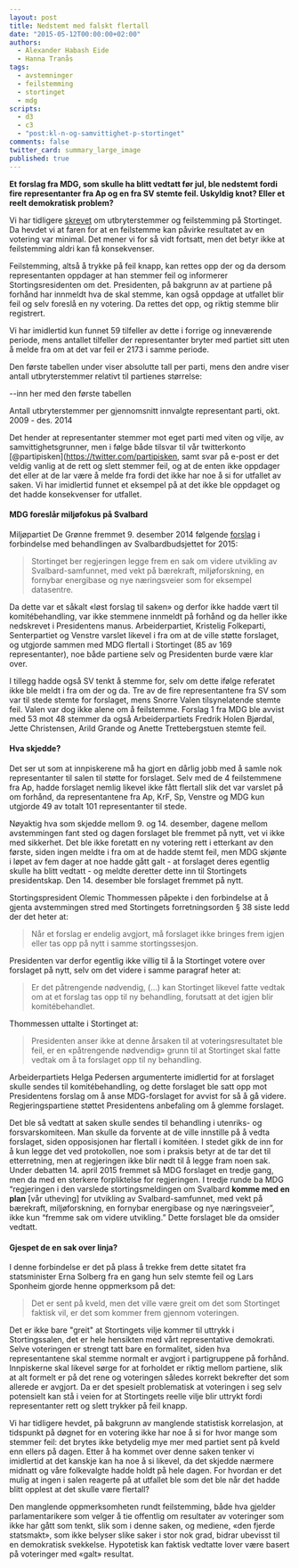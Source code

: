 ```yaml
---
layout: post
title: Nedstemt med falskt flertall
date: "2015-05-12T00:00:00+02:00"
authors: 
  - Alexander Habash Eide
  - Hanna Tranås
tags: 
  - avstemninger
  - feilstemming
  - stortinget
  - mdg
scripts: 
  - d3
  - c3
  - "post:kl-n-og-samvittighet-p-stortinget"
comments: false
twitter_card: summary_large_image
published: true
---
```


**Et forslag fra MDG, som skulle ha blitt vedtatt før jul, ble nedstemt fordi fire representanter fra Ap og en fra SV stemte feil. Uskyldig knot? Eller et reelt demokratisk problem?**

Vi har tidligere [skrevet](http://blog.holderdeord.no/2015/04/24/kl-n-og-samvittighet-p-stortinget/) om utbryterstemmer og feilstemming på Stortinget. Da hevdet vi at faren for at en feilstemme kan påvirke resultatet av en votering var minimal. Det mener vi for så vidt fortsatt, men det betyr ikke at feilstemming aldri kan få konsekvenser.

Feilstemming, altså å trykke på feil knapp, kan rettes opp der og da dersom representanten oppdager at han stemmer feil og informerer Stortingsresidenten om det. Presidenten, på bakgrunn av at partiene på forhånd har innmeldt hva de skal stemme, kan også oppdage at utfallet blir feil og selv foreslå en ny votering. Da rettes det opp, og riktig stemme blir registrert. 

Vi har imidlertid kun funnet 59 tilfeller av dette i forrige og inneværende periode, mens antallet tilfeller der representanter bryter med partiet sitt uten å melde fra om at det var feil er 2173 i samme periode. 

Den første tabellen under viser absolutte tall per parti, mens den andre viser antall utbryterstemmer relativt til partienes størrelse:

--inn her med den første tabellen

<div id="kl-n-og-samvittighet-p-stortinget-parties-normalized"></div>
<figcaption>Antall utbryterstemmer per gjennomsnitt innvalgte representant parti, okt. 2009 - des. 2014</figcaption>


Det hender at representanter stemmer mot eget parti med viten og vilje, av samvittighetsgrunner, men i følge både tilsvar til vår twitterkonto [@partipisken](https://twitter.com/partipisken, samt svar på e-post er det veldig vanlig at de rett og slett stemmer feil, og at de enten ikke oppdager det eller at de lar være å melde fra fordi det ikke har noe å si for utfallet av saken. Vi har imidlertid funnet et eksempel på at det ikke ble oppdaget og det hadde konsekvenser for utfallet.


#### MDG foreslår miljøfokus på Svalbard

Miljøpartiet De Grønne fremmet 9. desember 2014 følgende [forslag](https://www.holderdeord.no/propositions/11443) i forbindelse med behandlingen av Svalbardbudsjettet for 2015:

> Stortinget ber regjeringen legge frem en sak om videre utvikling av Svalbard-samfunnet, med vekt på bærekraft, miljøforskning, en fornybar energibase og nye næringsveier som for eksempel datasentre.

Da dette var et såkalt «løst forslag til saken» og derfor ikke hadde vært til komitébehandling, var ikke stemmene innmeldt på forhånd og da heller ikke nedskrevet i Presidentens manus. Arbeiderpartiet, Kristelig Folkeparti, Senterpartiet og Venstre varslet likevel i fra om at de ville støtte forslaget, og utgjorde sammen med MDG flertall i Stortinget (85 av 169 representanter), noe både partiene selv og Presidenten burde være klar over. 

I tillegg hadde også SV tenkt å stemme for, selv om dette ifølge referatet ikke ble meldt i fra om der og da. Tre av de fire representantene fra SV som var til stede stemte for forslaget, mens Snorre Valen tilsynelatende stemte feil. Valen var dog ikke alene om å feilstemme. Forslag 1 fra MDG ble avvist med 53 mot 48 stemmer da også Arbeiderpartiets Fredrik Holen Bjørdal, Jette Christensen, Arild Grande og Anette Trettebergstuen stemte feil.


#### Hva skjedde?

Det ser ut som at innpiskerene må ha gjort en dårlig jobb med å samle nok representanter til salen til støtte for forslaget. Selv med de 4 feilstemmene fra Ap, hadde forslaget nemlig likevel ikke fått flertall slik det var varslet på om forhånd, da representantene fra Ap, KrF, Sp, Venstre og MDG kun utgjorde 49 av totalt 101 representanter til stede. 

Nøyaktig hva som skjedde mellom 9. og 14. desember, dagene mellom avstemmingen fant sted og dagen forslaget ble fremmet på nytt, vet vi ikke med sikkerhet. Det ble ikke foretatt en ny votering rett i etterkant av den første, siden ingen meldte i fra om at de hadde stemt feil, men MDG skjønte i løpet av fem dager at noe hadde gått galt - at forslaget deres egentlig skulle ha blitt vedtatt - og meldte deretter dette inn til Stortingets presidentskap. Den 14. desember ble forslaget fremmet på nytt.

Stortingspresident Olemic Thommessen påpekte i den forbindelse at å gjenta avstemmingen stred med Stortingets forretningsorden § 38 siste ledd der det heter at:

> Når et forslag er endelig avgjort, må forslaget ikke bringes frem igjen eller tas opp på nytt i samme stortingssesjon.

Presidenten var derfor egentlig ikke villig til å la Stortinget votere over forslaget på nytt, selv om det videre i samme paragraf heter at:

> Er det påtrengende nødvendig, (…) kan Stortinget likevel fatte vedtak om at et forslag tas opp til ny behandling, forutsatt at det igjen blir komitébehandlet.

Thommessen uttalte i Stortinget at:

> Presidenten anser ikke at denne årsaken til at voteringsresultatet ble feil, er en «påtrengende nødvendig» grunn til at Stortinget skal fatte vedtak om å ta forslaget opp til ny behandling.

Arbeiderpartiets Helga Pedersen argumenterte imidlertid for at forslaget skulle sendes til komitébehandling, og dette forslaget ble satt opp mot Presidentens forslag om å anse MDG-forslaget for avvist for så å gå videre. Regjeringspartiene støttet Presidentens anbefaling om å glemme forslaget.

Det ble så vedtatt at saken skulle sendes til behandling i utenriks- og forsvarskomiteen. Man skulle da forvente at de ville innstille på å vedta forslaget, siden opposisjonen har flertall i komitéen. I stedet gikk de inn for å kun legge det ved protokollen, noe som i praksis betyr at de tar det til etterretning, men at regjeringen ikke blir nødt til å legge fram noen sak. Under debatten 14. april 2015 fremmet så MDG forslaget en tredje gang, men da med en sterkere forpliktelse for regjeringen. I tredje runde ba MDG “regjeringen i den varslede stortingsmeldingen om Svalbard **komme med en plan** [vår utheving] for utvikling av Svalbard-samfunnet, med vekt på bærekraft, miljøforskning, en fornybar energibase og nye næringsveier”, ikke kun “fremme sak om videre utvikling.” Dette forslaget ble da omsider vedtatt.


#### Gjespet de en sak over linja?

I denne forbindelse er det på plass å trekke frem dette sitatet fra statsminister Erna Solberg fra en gang hun selv stemte feil og Lars Sponheim gjorde henne oppmerksom på det:

> Det er sent på kveld, men det ville være greit om det som Stortinget faktisk vil, er det som kommer frem gjennom voteringen.

Det er ikke bare "greit" at Stortingets vilje kommer til uttrykk i Stortingssalen, det er hele hensikten med vårt representative demokrati. Selve voteringen er strengt tatt bare en formalitet, siden hva representantene skal stemme normalt er avgjort i partigruppene på forhånd. Innpiskerne skal likevel sørge for at forholdet er riktig mellom partiene, slik at alt formelt er på det rene og voteringen således korrekt bekrefter det som allerede er avgjort. Da er det spesielt problematisk at voteringen i seg selv potensielt kan stå i veien for at Stortingets reelle vilje blir uttrykt fordi representanter rett og slett trykker på feil knapp.

Vi har tidligere hevdet, på bakgrunn av manglende statistisk korrelasjon, at tidspunkt på døgnet for en votering ikke har noe å si for hvor mange som stemmer feil: det brytes ikke betydelig mye mer med partiet sent på kveld enn ellers på dagen. Etter å ha kommet over denne saken tenker vi imidlertid at det kanskje kan ha noe å si likevel, da det skjedde nærmere midnatt og våre folkevalgte hadde holdt på hele dagen. For hvordan er det mulig at ingen i salen reagerte på at utfallet ble som det ble når det hadde blitt opplest at det skulle være flertall? 

Den manglende oppmerksomheten rundt feilstemming, både hva gjelder parlamentarikere som velger å tie offentlig om resultater av voteringer som ikke har gått som tenkt, slik som i denne saken, og mediene, «den fjerde statsmakt», som ikke belyser slike saker i stor nok grad, bidrar ubevisst til en demokratisk svekkelse. Hypotetisk kan faktisk vedtatte lover være basert på voteringer med «galt» resultat.